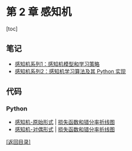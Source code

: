 # 第 2 章 感知机

[toc]

## 笔记

- [感知机系列1：感知机模型和学习策略](http://yuenshome.space/?p=3798)
- [感知机系列2：感知机学习算法及其 Python 实现](http://yuenshome.space/?p=3822)

## 代码

### Python

- [感知机-原始形式](./Perceptron.py) | [损失函数和错分率折线图](PerceptronPlot.png)
- [感知机-对偶形式](./Dual-form_Perceptron.py) | [损失函数和错分率折线图](DualFormPerceptronPlot.png)

[\[返回目录\]](../README.md)
